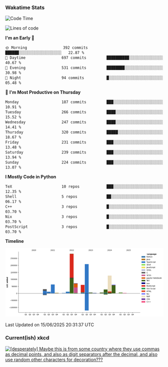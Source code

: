 ### Wakatime Stats
<!--START_SECTION:waka-->
![Code Time](http://img.shields.io/badge/Code%20Time-3%2C282%20hrs%2038%20mins-blue)

![Lines of code](https://img.shields.io/badge/From%20Hello%20World%20I%27ve%20Written-977.2%20thousand%20lines%20of%20code-blue)

**I'm an Early 🐤** 

```text
🌞 Morning                392 commits         ██████░░░░░░░░░░░░░░░░░░░   22.87 % 
🌆 Daytime                697 commits         ██████████░░░░░░░░░░░░░░░   40.67 % 
🌃 Evening                531 commits         ████████░░░░░░░░░░░░░░░░░   30.98 % 
🌙 Night                  94 commits          █░░░░░░░░░░░░░░░░░░░░░░░░   05.48 % 
```
📅 **I'm Most Productive on Thursday** 

```text
Monday                   187 commits         ███░░░░░░░░░░░░░░░░░░░░░░   10.91 % 
Tuesday                  266 commits         ████░░░░░░░░░░░░░░░░░░░░░   15.52 % 
Wednesday                247 commits         ████░░░░░░░░░░░░░░░░░░░░░   14.41 % 
Thursday                 320 commits         █████░░░░░░░░░░░░░░░░░░░░   18.67 % 
Friday                   231 commits         ███░░░░░░░░░░░░░░░░░░░░░░   13.48 % 
Saturday                 239 commits         ███░░░░░░░░░░░░░░░░░░░░░░   13.94 % 
Sunday                   224 commits         ███░░░░░░░░░░░░░░░░░░░░░░   13.07 % 
```


**I Mostly Code in Python** 

```text
TeX                      10 repos            ███░░░░░░░░░░░░░░░░░░░░░░   12.35 % 
Shell                    5 repos             ██░░░░░░░░░░░░░░░░░░░░░░░   06.17 % 
C++                      3 repos             █░░░░░░░░░░░░░░░░░░░░░░░░   03.70 % 
Nix                      3 repos             █░░░░░░░░░░░░░░░░░░░░░░░░   03.70 % 
PostScript               3 repos             █░░░░░░░░░░░░░░░░░░░░░░░░   03.70 % 
```



**Timeline**

![Lines of Code chart](https://raw.githubusercontent.com/joshuajeschek/joshuajeschek/main/assets/bar_graph.png)


 Last Updated on 15/06/2025 20:31:37 UTC
<!--END_SECTION:waka-->

### Current(ish) xkcd
<a id="xkcd-a" title="[desperately] Maybe this is from some country where they use commas as decimal points, and also as digit separators after the decimal, and also use random other characters for decoration???" href="https://www.xkcd.com" target="_blank">
        <img align="center" id="xkcd-img" src="https://imgs.xkcd.com/comics/reading_a_big_number.png" alt="[desperately] Maybe this is from some country where they use commas as decimal points, and also as digit separators after the decimal, and also use random other characters for decoration???" height=300 />
</a>
